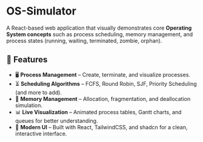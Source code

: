 # OS-Simulator

A React-based web application that visually demonstrates core **Operating System concepts** such as process scheduling, memory management, and process states (running, waiting, terminated, zombie, orphan).

## 🚀 Features
- 🖥️ **Process Management** – Create, terminate, and visualize processes.
- ⏳ **Scheduling Algorithms** – FCFS, Round Robin, SJF, Priority Scheduling (and more to add).
- 💾 **Memory Management** – Allocation, fragmentation, and deallocation simulation.
- 📊 **Live Visualization** – Animated process tables, Gantt charts, and queues for better understanding.
- 🎨 **Modern UI** – Built with React, TailwindCSS, and shadcn for a clean, interactive interface.


